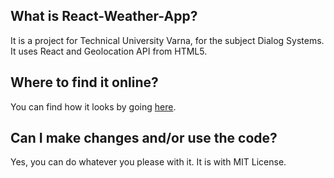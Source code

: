 ## What is React-Weather-App?
  It is a project for Technical University Varna, for the subject Dialog Systems. It uses React and Geolocation API from HTML5.
## Where to find it online?
  You can find how it looks by going [here](https://navremeto.netlify.com/).
## Can I make changes and/or use the code?
  Yes, you can do whatever you please with it. It is with MIT License.
